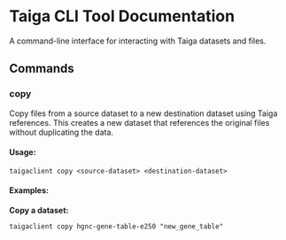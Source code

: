 # Taiga CLI Tool Documentation

A command-line interface for interacting with Taiga datasets and files.


## Commands

### copy

Copy files from a source dataset to a new destination dataset using Taiga references. This creates a new dataset that references the original files without duplicating the data.

#### Usage:

```
taigaclient copy <source-dataset> <destination-dataset>
```

#### Examples:

**Copy a dataset:**
```
taigaclient copy hgnc-gene-table-e250 "new_gene_table"
```


